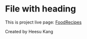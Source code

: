 # File with heading

This is project live page: [FoodRecipes](https://foodrecipes.now.sh/)

Created by Heesu Kang


